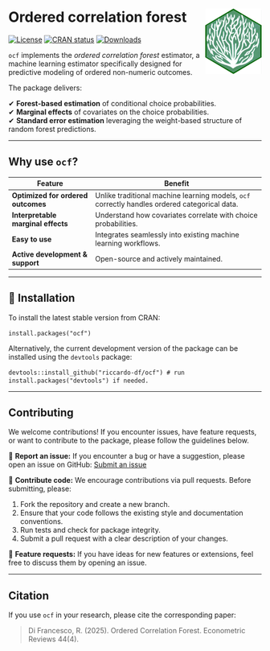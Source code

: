 # Ordered correlation forest <a href="https://riccardo-df.github.io/ocf/"><img src="man/figures/logo.svg" align="right" height="130"/></a>

[![License](https://img.shields.io/badge/license-MIT-blue.svg)](https://opensource.org/licenses/MIT) 
[![CRAN status](https://www.r-pkg.org/badges/version/ocf)](https://CRAN.R-project.org/package=ocf) 
[![Downloads](https://cranlogs.r-pkg.org/badges/ocf)](https://CRAN.R-project.org/package=ocf)

`ocf` implements the *ordered correlation forest* estimator, a machine learning estimator specifically designed for predictive modeling of ordered non-numeric outcomes.

The package delivers:

✔ **Forest-based estimation** of conditional choice probabilities.\
✔ **Marginal effects** of covariates on the choice probabilities.\
✔ **Standard error estimation** leveraging the weight-based structure of random forest predictions.

------------------------------------------------------------------------

## Why use `ocf`?

| Feature                            | Benefit                                                                                       |
|-------------------------|----------------------------------------------|
| **Optimized for ordered outcomes** | Unlike traditional machine learning models, `ocf` correctly handles ordered categorical data. |
| **Interpretable marginal effects** | Understand how covariates correlate with choice probabilities.                               |
| **Easy to use**                    | Integrates seamlessly into existing machine learning workflows.                               |
| **Active development & support**   | Open-source and actively maintained.                                                          |

------------------------------------------------------------------------

## 🚀 Installation

To install the latest stable version from CRAN:

```         
install.packages("ocf")
```

Alternatively, the current development version of the package can be installed using the `devtools` package:

```         
devtools::install_github("riccardo-df/ocf") # run install.packages("devtools") if needed.
```

------------------------------------------------------------------------

## Contributing

We welcome contributions! If you encounter issues, have feature requests, or want to contribute to the package, please follow the guidelines below.

📌 **Report an issue:** If you encounter a bug or have a suggestion, please open an issue on GitHub: [Submit an issue](https://github.com/riccardo-df/ocf/issues)

📌 **Contribute code:** We encourage contributions via pull requests. Before submitting, please:
1. Fork the repository and create a new branch.
2. Ensure that your code follows the existing style and documentation conventions.
3. Run tests and check for package integrity.
4. Submit a pull request with a clear description of your changes.

📌 **Feature requests:** If you have ideas for new features or extensions, feel free to discuss them by opening an issue.

------------------------------------------------------------------------

## Citation

If you use `ocf` in your research, please cite the corresponding paper:

> Di Francesco, R. (2025). Ordered Correlation Forest. Econometric Reviews 44(4).
